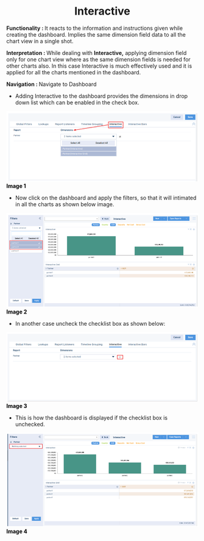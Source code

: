 <h1><center>Interactive </center> </h1>

<b> Functionality :  </b>  It reacts to the information and instructions given while creating the dashboard. Implies the same dimension field data to all the chart view in a single shot.

  

  

<b> Interpretation :  </b> While dealing with **Interactive,** applying dimension field only for one chart view where as the same dimension fields is needed for other charts also. In this case Interactive is much effectively used and it is applied for all the charts mentioned in the dashboard.

  

  

<b> Navigation :  </b> Navigate to Dashboard

  

-   Adding Interactive to the dashboard provides the dimensions in drop down list which can be enabled in the check box.

![enter image description here](https://github.com/surifirstpin/AcuBI_Technical_Documents/blob/master/images/i1.png?raw=true)
<b><font color = "Black" >Image 1 </font></b>




  

-   Now click on the dashboard and apply the filters, so that it will intimated in all the charts as shown below image.

![enter image description here](https://github.com/surifirstpin/AcuBI_Technical_Documents/blob/master/images/i2.png?raw=true)
<b><font color = "Black" >Image 2 </font></b>


-   In another case uncheck the checklist box as shown below:

![enter image description here](https://github.com/surifirstpin/AcuBI_Technical_Documents/blob/master/images/i3.png?raw=true)
<b><font color = "Black" >Image 3</font></b>




  

-   This is how the dashboard is displayed if the checklist box is unchecked.

![enter image description here](https://github.com/surifirstpin/AcuBI_Technical_Documents/blob/master/images/i4.png?raw=true)
<b><font color = "Black" >Image 4</font></b>

<!--stackedit_data:
eyJoaXN0b3J5IjpbMTQwMTQzMTQ0LDgxNDU3NTQyLDExNDkxNT
Y3MDgsLTE2NjgxODk5MTQsLTE2NjgxODk5MTRdfQ==
-->